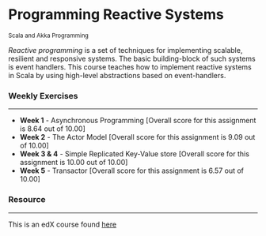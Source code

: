 # Programming Reactive Systems
<small>Scala and Akka Programming</small>

*Reactive programming* is a set of techniques for implementing scalable, resilient and responsive systems. The basic building-block of such systems is event handlers. This course teaches how to implement reactive systems in Scala by using high-level abstractions based on event-handlers.


### Weekly Exercises
------
* **Week 1** - Asynchronous Programming [Overall score for this assignment is 8.64 out of 10.00]
* **Week 2** - The Actor Model [Overall score for this assignment is 9.09 out of 10.00]
* **Week 3 & 4** - Simple Replicated Key-Value store [Overall score for this assignment is 10.00 out of 10.00]
* **Week 5** - Transactor [Overall score for this assignment is 6.57 out of 10.00]

### Resource
------
This is an edX course found [here](https://www.edx.org/course/programming-reactive-systems)
